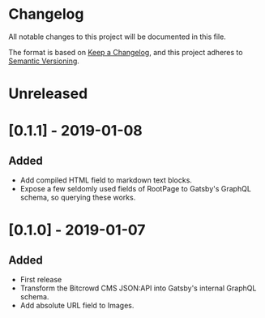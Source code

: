 # Changelog

All notable changes to this project will be documented in this file.

The format is based on [Keep a Changelog](https://keepachangelog.com/en/1.0.0/),
and this project adheres to [Semantic Versioning](https://semver.org/spec/v2.0.0.html).

# Unreleased

# [0.1.1] - 2019-01-08

## Added

* Add compiled HTML field to markdown text blocks.
* Expose a few seldomly used fields of RootPage to Gatsby's GraphQL schema, so querying these works.

# [0.1.0] - 2019-01-07

## Added

* First release
* Transform the Bitcrowd CMS JSON:API into Gatsby's internal GraphQL schema.
* Add absolute URL field to Images.
